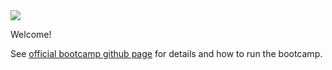<img src="jupyter/notebooks/assets/bootcamp.png">

Welcome!

See [official bootcamp github page](https://ltibootcamp.theedtech.dev) for details and how to run the bootcamp.


